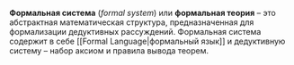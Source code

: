 **Формальная система** (*formal system*) или **формальная теория** – это абстрактная математическая структура, предназначенная для формализации дедуктивных рассуждений. Формальная система содержит в себе [[Formal Language|формальный язык]] и дедуктивную систему – набор аксиом и правила вывода теорем.


